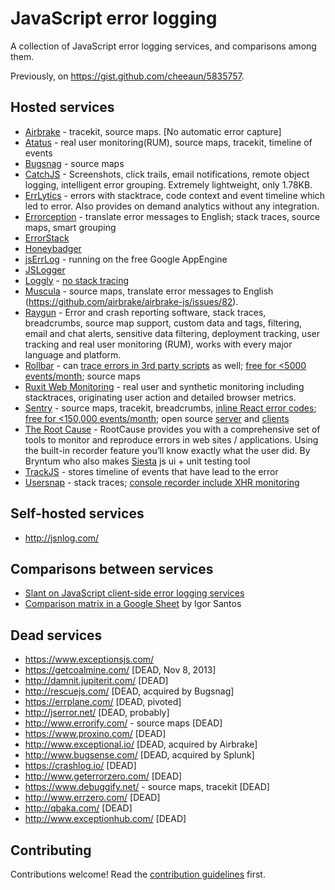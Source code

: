 JavaScript error logging
========================

A collection of JavaScript error logging services, and comparisons among them.

Previously, on <https://gist.github.com/cheeaun/5835757>.

Hosted services
---

- [Airbrake](https://www.airbrake.io/) - tracekit, source maps. [No automatic error capture]
- [Atatus](https://www.atatus.com/) - real user monitoring(RUM), source maps, tracekit, timeline of events
- [Bugsnag](https://bugsnag.com/) - source maps
- [CatchJS](https://www.catchjs.com) - Screenshots, click trails, email notifications, remote object logging, intelligent error grouping. Extremely lightweight, only 1.78KB.
- [ErrLytics](https://errlytics.com/) - errors with stacktrace, code context and event timeline which led to error. Also provides on demand analytics without any integration.
- [Errorception](http://errorception.com/) - translate error messages to English; stack traces, source maps, smart grouping
- [ErrorStack](http://www.errorstack.com/)
- [Honeybadger](https://www.honeybadger.io/)
- [jsErrLog](http://jserrlog.appspot.com/) - running on the free Google AppEngine
- [JSLogger](http://jslogger.com/)
- [Loggly](https://www.loggly.com/docs/javascript/) - [no stack tracing](https://github.com/loggly/loggly-jslogger/issues/24)
- [Muscula](http://www.muscula.com/) - source maps, translate error messages to English
(https://github.com/airbrake/airbrake-js/issues/82).
- [Raygun](https://raygun.com/) - Error and crash reporting software, stack traces, breadcrumbs, source map support, custom data and tags, filtering, email and chat alerts, sensitive data filtering, deployment tracking, user tracking and real user monitoring (RUM), works with every major language and platform.
- [Rollbar](https://rollbar.com/) - can [trace errors in 3rd party scripts](https://github.com/rollbar/rollbar.js/issues/108#issuecomment-121448333) as well; [free for <5000 events/month](https://rollbar.com/pricing/); source maps
- [Ruxit Web Monitoring](https://ruxit.com/web-monitoring/) - real user and synthetic monitoring including stacktraces, originating user action and detailed browser metrics.
- [Sentry](https://www.sentry.io/) - source maps, tracekit, breadcrumbs, [inline React error codes](https://blog.sentry.io/2016/08/10/react-minified-errors.html); [free for <150,000 events/month](https://sentry.io/pricing); open source [server](https://github.com/getsentry/sentry) and [clients](https://github.com/getsentry/raven-js)
- [The Root Cause](https://therootcause.io/) - RootCause provides you with a comprehensive set of tools to monitor and reproduce errors in web sites / applications. Using the built-in recorder feature you’ll know exactly what the user did. By Bryntum who also makes [Siesta](https://www.bryntum.com/products/siesta/) js ui + unit testing tool
- [TrackJS](http://trackjs.com/) - stores timeline of events that have lead to the error
- [Usersnap](http://usersnap.com/) - stack traces; [console recorder include XHR monitoring](https://usersnap.com/features/console-recorder)


Self-hosted services
--------------------
- http://jsnlog.com/


Comparisons between services
----------------------------

* [Slant on JavaScript client-side error logging services](http://www.slant.co/topics/2615/~what-are-the-best-javascript-client-side-error-logging-services)
* [Comparison matrix in a Google Sheet](https://docs.google.com/spreadsheets/d/1IAurU073WiEr8hLeRu6rU_ilX-gaSOXfluXjUlTcQhc/edit#gid=0) by Igor Santos


Dead services
---

- https://www.exceptionsjs.com/
- https://getcoalmine.com/ [DEAD, Nov 8, 2013]
- http://damnit.jupiterit.com/ [DEAD]
- http://rescuejs.com/ [DEAD, acquired by Bugsnag]
- https://errplane.com/ [DEAD, pivoted]
- http://jserror.net/ [DEAD, probably]
- http://www.errorify.com/ - source maps [DEAD]
- https://www.proxino.com/ [DEAD]
- http://www.exceptional.io/ [DEAD, acquired by Airbrake]
- http://www.bugsense.com/ [DEAD, acquired by Splunk]
- https://crashlog.io/ [DEAD]
- http://www.geterrorzero.com/ [DEAD]
- https://www.debuggify.net/ - source maps, tracekit [DEAD]
- http://www.errzero.com/ [DEAD]
- http://qbaka.com/ [DEAD]
- http://www.exceptionhub.com/ [DEAD]

Contributing
---

Contributions welcome! Read the [contribution guidelines](CONTRIBUTING.md) first.
